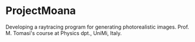 # ProjectMoana
Developing a raytracing program for generating photorealistic images. Prof. M. Tomasi's course at Physics dpt., UniMi, Italy.

